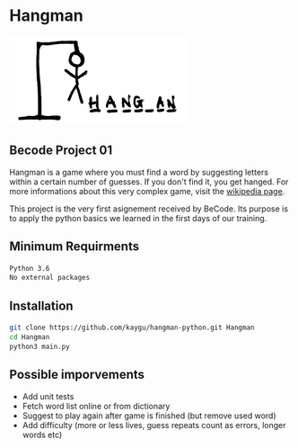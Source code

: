 # Hangman

![Hangman](assets/hangman.png)

## Becode Project 01

Hangman is a game where you must find a word by suggesting letters within a certain number of guesses. If you don't find it, you get hanged. For more informations about this very complex game, visit the [wikipedia page](https://en.wikipedia.org/wiki/Hangman_(game)).

This project is the very first asignement received by BeCode. Its purpose is to apply the python basics we learned in the first days of our training.

## Minimum Requirments

```txt
Python 3.6
No external packages
```

## Installation

```bash
git clone https://github.com/kaygu/hangman-python.git Hangman
cd Hangman
python3 main.py
```

## Possible imporvements

* Add unit tests
* Fetch word list online or from dictionary
* Suggest to play again after game is finished (but remove used word)
* Add difficulty (more or less lives, guess repeats count as errors, longer words etc)
